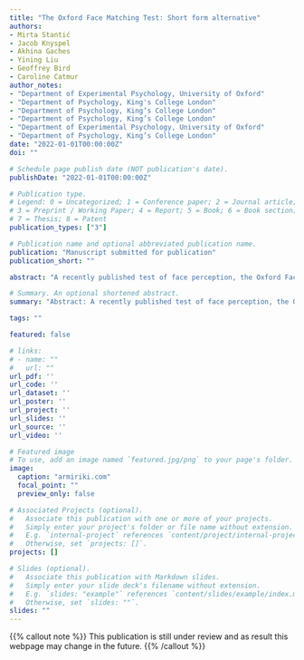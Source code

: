 ```yaml
---
title: "The Oxford Face Matching Test: Short form alternative"
authors:
- Mirta Stantić
- Jacob Knyspel
- Akhina Gaches
- Yining Liu
- Geoffrey Bird
- Caroline Catmur
author_notes: 
- "Department of Experimental Psychology, University of Oxford"
- "Department of Psychology, King's College London"
- "Department of Psychology, King’s College London"
- "Department of Psychology, King’s College London"
- "Department of Experimental Psychology, University of Oxford"
- "Department of Psychology, King’s College London"
date: "2022-01-01T00:00:00Z"
doi: ""

# Schedule page publish date (NOT publication's date).
publishDate: "2022-01-01T00:00:00Z"

# Publication type.
# Legend: 0 = Uncategorized; 1 = Conference paper; 2 = Journal article;
# 3 = Preprint / Working Paper; 4 = Report; 5 = Book; 6 = Book section;
# 7 = Thesis; 8 = Patent
publication_types: ["3"]

# Publication name and optional abbreviated publication name.
publication: "Manuscript submitted for publication"
publication_short: ""

abstract: "A recently published test of face perception, the Oxford Face Matching Test, asks participants to make two judgements: whether two faces are of the same individual; and how perceptually similar the two faces are. In the present study, we sought to determine to what extent the test can be shortened by removing the perceptual similarity judgements, and whether this impacts test performance. In Experiment 1, participants completed two versions of the test, with and without similarity judgements, in separate sessions in counterbalanced order. The version without similarity judgements took approximately 40% less time to complete. Performance on the matching judgements did not differ across versions and the correlation in accuracy across the two versions was comparable to the originally reported test-retest reliability value. Experiment 2 validated the version without similarity judgements against other measures, demonstrating moderate relationships with other face matching, memory and self-report face perception measures. These data indicate that a test version without the similarity judgements can substantially reduce administration time without impacting on test performance."

# Summary. An optional shortened abstract.
summary: "Abstract: A recently published test of face perception, the Oxford Face Matching Test, asks participants to make two judgements: whether two faces are of the same individual; and how perceptually similar the two faces are. In the present study, we sought to determine to what extent the test can be shortened by removing the perceptual similarity judgements, and whether this impacts test performance. *Continue reading...*"

tags: ""

featured: false

# links:
# - name: ""
#   url: ""
url_pdf: ''
url_code: ''
url_dataset: ''
url_poster: ''
url_project: ''
url_slides: ''
url_source: ''
url_video: ''

# Featured image
# To use, add an image named `featured.jpg/png` to your page's folder. 
image:
  caption: "armiriki.com"
  focal_point: ""
  preview_only: false

# Associated Projects (optional).
#   Associate this publication with one or more of your projects.
#   Simply enter your project's folder or file name without extension.
#   E.g. `internal-project` references `content/project/internal-project/index.md`.
#   Otherwise, set `projects: []`.
projects: []

# Slides (optional).
#   Associate this publication with Markdown slides.
#   Simply enter your slide deck's filename without extension.
#   E.g. `slides: "example"` references `content/slides/example/index.md`.
#   Otherwise, set `slides: ""`.
slides: ""
---
```


{{% callout note %}}
This publication is still under review and as result this webpage may change in the future.
{{% /callout %}}

